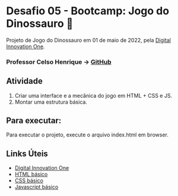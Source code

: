 
# Desafio 05 - Bootcamp: Jogo do Dinossauro 🚀

Projeto de Jogo do Dinossauro em 01 de maio de 2022, pela [Digital Innovation One](https://digitalinnovation.one/).

### Professor Celso Henrique -> [GitHub](https://github.com/celso-henrique)

## Atividade

1. Criar uma interface e a mecânica do jogo em HTML + CSS e JS.
2. Montar uma estrutura básica.

## Para executar:

Para executar o projeto, execute o arquivo index.html em browser.

## Links Úteis

- [Digital Innovation One](https://digitalinnovation.one/)
- [HTML básico](https://www.w3schools.com/html/)
- [CSS básico](https://developer.mozilla.org/pt-BR/docs/Web/CSS)
- [Javascript básico](https://developer.mozilla.org/pt-BR/docs/Web/JavaScript)